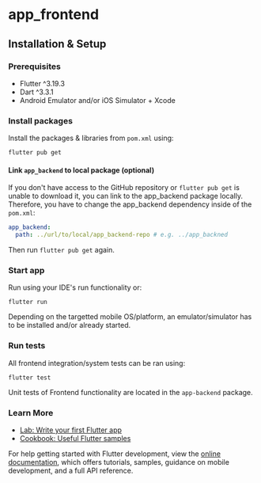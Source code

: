# app_frontend

## Installation & Setup

### Prerequisites

- Flutter ^3.19.3
- Dart ^3.3.1
- Android Emulator and/or iOS Simulator + Xcode

### Install packages

Install the packages & libraries from `pom.xml` using:

```
flutter pub get
```

#### Link `app_backend` to local package (optional)

If you don't have access to the GitHub repository or `flutter pub get` is unable to download it, you can link to the app_backend package locally. Therefore, you have to change the app_backend dependency inside of the `pom.xml`:

```yaml
app_backend:
  path: ../url/to/local/app_backend-repo # e.g. ../app_backned
```

Then run `flutter pub get` again.

### Start app

Run using your IDE's run functionality or:

```
flutter run
```

Depending on the targetted mobile OS/platform, an emulator/simulator has to be installed and/or already started.

### Run tests

All frontend integration/system tests can be ran using:

```
flutter test
```

Unit tests of Frontend functionality are located in the `app-backend` package.

### Learn More

- [Lab: Write your first Flutter app](https://docs.flutter.dev/get-started/codelab)
- [Cookbook: Useful Flutter samples](https://docs.flutter.dev/cookbook)

For help getting started with Flutter development, view the
[online documentation](https://docs.flutter.dev/), which offers tutorials,
samples, guidance on mobile development, and a full API reference.
